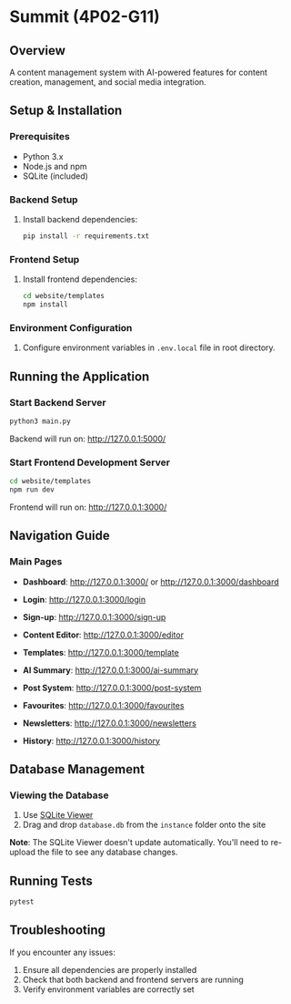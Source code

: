 # Summit (4P02-G11)

## Overview
A content management system with AI-powered features for content creation, management, and social media integration.

## Setup & Installation

### Prerequisites
- Python 3.x
- Node.js and npm
- SQLite (included)

### Backend Setup
1. Install backend dependencies:
   ```bash
   pip install -r requirements.txt
   ```

### Frontend Setup
1. Install frontend dependencies:
   ```bash
   cd website/templates
   npm install
   ```

### Environment Configuration
1. Configure environment variables in `.env.local` file in root directory.

## Running the Application

### Start Backend Server
```bash
python3 main.py
```
Backend will run on: http://127.0.0.1:5000/

### Start Frontend Development Server
```bash
cd website/templates
npm run dev
```
Frontend will run on: http://127.0.0.1:3000/

## Navigation Guide

### Main Pages
- **Dashboard**: http://127.0.0.1:3000/ or http://127.0.0.1:3000/dashboard
- **Login**: http://127.0.0.1:3000/login
- **Sign-up**: http://127.0.0.1:3000/sign-up

- **Content Editor**: http://127.0.0.1:3000/editor
- **Templates**: http://127.0.0.1:3000/template
- **AI Summary**: http://127.0.0.1:3000/ai-summary
- **Post System**: http://127.0.0.1:3000/post-system
- **Favourites**: http://127.0.0.1:3000/favourites
- **Newsletters**: http://127.0.0.1:3000/newsletters
- **History**: http://127.0.0.1:3000/history

## Database Management

### Viewing the Database
1. Use [SQLite Viewer](https://sqliteviewer.app/)
2. Drag and drop `database.db` from the `instance` folder onto the site

**Note**: The SQLite Viewer doesn't update automatically. You'll need to re-upload the file to see any database changes.

## Running Tests
```bash
pytest
```

## Troubleshooting

If you encounter any issues:
1. Ensure all dependencies are properly installed
2. Check that both backend and frontend servers are running
3. Verify environment variables are correctly set